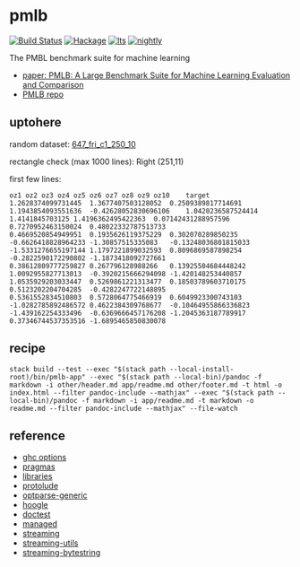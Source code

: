 pmlb
====

[![Build
Status](https://travis-ci.org/tonyday567/pmlb.svg)](https://travis-ci.org/tonyday567/pmlb)
[![Hackage](https://img.shields.io/hackage/v/pmlb.svg)](https://hackage.haskell.org/package/pmlb)
[![lts](https://www.stackage.org/package/pmlb/badge/lts)](http://stackage.org/lts/package/pmlb)
[![nightly](https://www.stackage.org/package/pmlb/badge/nightly)](http://stackage.org/nightly/package/pmlb)

The PMBL benchmark suite for machine learning

-   [paper: PMLB: A Large Benchmark Suite for Machine Learning
    Evaluation and Comparison](https://arxiv.org/pdf/1703.00512.pdf)
-   [PMLB repo](https://github.com/EpistasisLab/penn-ml-benchmarks)

uptohere
--------

random dataset:
[647\_fri\_c1\_250\_10](https://github.com/EpistasisLab/penn-ml-benchmarks/raw/master/datasets/regression/647_fri_c1_250_10/647_fri_c1_250_10.tsv.gz)

rectangle check (max 1000 lines): Right (251,11)

first few lines:

    oz1	oz2	oz3	oz4	oz5	oz6	oz7	oz8	oz9	oz10	target
    1.2628374099731445	1.3677407503128052	0.2509389817714691	1.1943854093551636	-0.42628052830696106	1.0420236587524414	1.4141845703125	1.4196362495422363	0.07142431288957596	0.7270952463150024	0.48022332787513733
    0.4669520854949951	0.1935626119375229	0.302070289850235	-0.6626418828964233	-1.30857515335083	-0.13248036801815033	-1.5331276655197144	1.1797221899032593	0.8096869587898254	-0.2822590172290802	-1.1873418092727661
    0.38612809777259827	0.267796128988266	0.13925504684448242	1.0092955827713013	-0.3920215666294098	-1.420148253440857	1.0535929203033447	0.5269861221313477	0.18503789603710175	0.5123202204704285	-0.4282247722148895
    0.5361552834510803	0.5728064775466919	0.6049923300743103	-1.0282785892486572	0.4622384309768677	-0.10464955866336823	-1.439162254333496	-0.6369666457176208	-1.2045363187789917	0.37346744537353516	-1.6895465850830078

recipe
------

    stack build --test --exec "$(stack path --local-install-root)/bin/pmlb-app" --exec "$(stack path --local-bin)/pandoc -f markdown -i other/header.md app/readme.md other/footer.md -t html -o index.html --filter pandoc-include --mathjax" --exec "$(stack path --local-bin)/pandoc -f markdown -i app/readme.md -t markdown -o readme.md --filter pandoc-include --mathjax" --file-watch

reference
---------

-   [ghc
    options](https://downloads.haskell.org/~ghc/latest/docs/html/users_guide/flags.html#flag-reference)
-   [pragmas](https://downloads.haskell.org/~ghc/latest/docs/html/users_guide/lang.html)
-   [libraries](https://www.stackage.org/)
-   [protolude](https://www.stackage.org/package/protolude)
-   [optparse-generic](https://www.stackage.org/package/optparse-generic)
-   [hoogle](https://www.stackage.org/package/hoogle)
-   [doctest](https://www.stackage.org/package/doctest)
-   [managed](https://www.stackage.org/package/managed)
-   [streaming](https://www.stackage.org/package/streaming)
-   [streaming-utils](https://www.stackage.org/package/streaming-utils)
-   [streaming-bytestring](https://www.stackage.org/package/streaming-bytestring)

